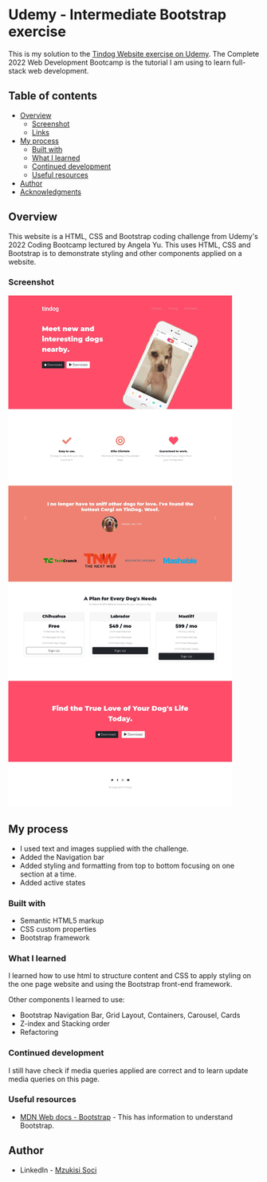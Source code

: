 # Udemy - Intermediate Bootstrap exercise

This is my solution to the [Tindog Website exercise on Udemy](https://www.udemy.com/course/the-complete-web-development-bootcamp/). The Complete 2022 Web Development Bootcamp is the tutorial I am using to learn full-stack web development.

## Table of contents

- [Overview](#overview)
  - [Screenshot](#screenshot)
  - [Links](#links)
- [My process](#my-process)
  - [Built with](#built-with)
  - [What I learned](#what-i-learned)
  - [Continued development](#continued-development)
  - [Useful resources](#useful-resources)
- [Author](#author)
- [Acknowledgments](#acknowledgments)

## Overview

This website is a HTML, CSS and Bootstrap coding challenge from Udemy's 2022 Coding Bootcamp lectured by Angela Yu. This uses HTML, CSS and Bootstrap is to demonstrate styling and other components applied on a website.

### Screenshot

![](./design/Tindog.jpg)

## My process

- I used text and images supplied with the challenge.
- Added the Navigation bar
- Added styling and formatting from top to bottom focusing on one section at a time.
- Added active states

### Built with

- Semantic HTML5 markup
- CSS custom properties
- Bootstrap framework

### What I learned

I learned how to use html to structure content and CSS to apply styling on the one page website and using the Bootstrap front-end framework.

Other components I learned to use:
- Bootstrap Navigation Bar, Grid Layout, Containers, Carousel, Cards
- Z-index and Stacking order
- Refactoring

### Continued development

I still have check if media queries applied are correct and to learn update media queries on this page.

### Useful resources

- [MDN Web docs - Bootstrap](https://developer.mozilla.org/en-US/docs/Glossary/Bootstrap) - This has information to understand Bootstrap.

## Author

- LinkedIn - [Mzukisi Soci](https://www.linkedin.com/in/mzukisi-soci-308521140/)
